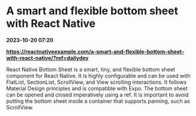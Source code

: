 # A smart and flexible bottom sheet with React Native

**2023-10-20 07:20**

**https://reactnativeexample.com/a-smart-and-flexible-bottom-sheet-with-react-native/?ref=dailydev**

React Native Bottom Sheet is a smart, tiny, and flexible bottom sheet component for React Native. It is highly configurable and can be used with FlatList, SectionList, ScrollView, and View scrolling interactions. It follows Material Design principles and is compatible with Expo. The bottom sheet can be opened and closed imperatively using a ref. It is important to avoid putting the bottom sheet inside a container that supports panning, such as ScrollView.